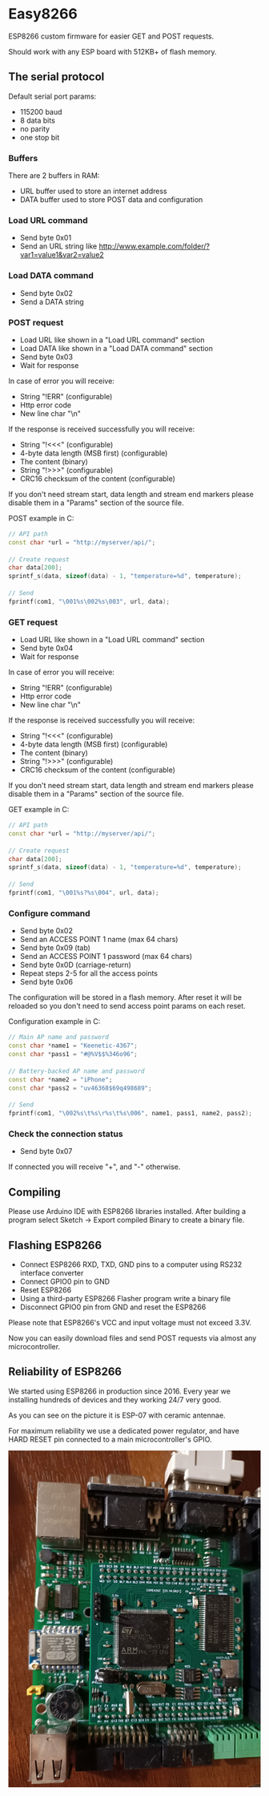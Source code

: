 # Easy8266
ESP8266 custom firmware for easier GET and POST requests.

Should work with any ESP board with 512KB+ of flash memory.

## The serial protocol
Default serial port params:
- 115200 baud
- 8 data bits
- no parity
- one stop bit

### Buffers
There are 2 buffers in RAM:
- URL buffer used to store an internet address
- DATA buffer used to store POST data and configuration

### Load URL command
- Send byte 0x01
- Send an URL string like http://www.example.com/folder/?var1=value1&var2=value2

### Load DATA command
- Send byte 0x02
- Send a DATA string

### POST request
- Load URL like shown in a "Load URL command" section
- Load DATA like shown in a "Load DATA command" section
- Send byte 0x03
- Wait for response

In case of error you will receive:
- String "!ERR" (configurable)
- Http error code
- New line char "\n"

If the response is received successfully you will receive:
- String "!<<<" (configurable)
- 4-byte data length (MSB first) (configurable)
- The content (binary)
- String "!>>>" (configurable)
- CRC16 checksum of the content (configurable)

If you don't need stream start, data length and stream end markers please disable them in a "Params" section of the source file.

POST example in C:
```cpp
// API path
const char *url = "http://myserver/api/";

// Create request
char data[200];
sprintf_s(data, sizeof(data) - 1, "temperature=%d", temperature);

// Send
fprintf(com1, "\001%s\002%s\003", url, data);

```

### GET request
- Load URL like shown in a "Load URL command" section
- Send byte 0x04
- Wait for response

In case of error you will receive:
- String "!ERR" (configurable)
- Http error code
- New line char "\n"

If the response is received successfully you will receive:
- String "!<<<" (configurable)
- 4-byte data length (MSB first) (configurable)
- The content (binary)
- String "!>>>" (configurable)
- CRC16 checksum of the content (configurable)

If you don't need stream start, data length and stream end markers please disable them in a "Params" section of the source file.

GET example in C:
```cpp
// API path
const char *url = "http://myserver/api/";

// Create request
char data[200];
sprintf_s(data, sizeof(data) - 1, "temperature=%d", temperature);

// Send
fprintf(com1, "\001%s?%s\004", url, data);

```

### Configure command
- Send byte 0x02
- Send an ACCESS POINT 1 name (max 64 chars)
- Send byte 0x09 (tab)
- Send an ACCESS POINT 1 password (max 64 chars)
- Send byte 0x0D (carriage-return)
- Repeat steps 2-5 for all the access points
- Send byte 0x06

The configuration will be stored in a flash memory. After reset it will be reloaded so you don't need to send access point params on each reset.

Configuration example in C:
```cpp
// Main AP name and password
const char *name1 = "Keenetic-4367";
const char *pass1 = "#@%V$$%346o96";

// Battery-backed AP name and password
const char *name2 = "iPhone";
const char *pass2 = "uv46368$69q498689";

// Send
fprintf(com1, "\002%s\t%s\r%s\t%s\006", name1, pass1, name2, pass2);

```

### Check the connection status
- Send byte 0x07

If connected you will receive "+", and "-" otherwise.

## Compiling
Please use Arduino IDE with ESP8266 libraries installed.
After building a program select Sketch -> Export compiled Binary to create a binary file.

## Flashing ESP8266
- Connect ESP8266 RXD, TXD, GND pins to a computer using RS232 interface converter
- Connect GPIO0 pin to GND
- Reset ESP8266
- Using a third-party ESP8266 Flasher program write a binary file
- Disconnect GPIO0 pin from GND and reset the ESP8266

Please note that ESP8266's VCC and input voltage must not exceed 3.3V.

Now you can easily download files and send POST requests via almost any microcontroller.

## Reliability of ESP8266

We started using ESP8266 in production since 2016. Every year we installing hundreds of devices and they working 24/7 very good.

As you can see on the picture it is ESP-07 with ceramic antennae.

For maximum reliability we use a dedicated power regulator, and have HARD RESET pin connected to a main microcontroller's GPIO.

![Board](Pictures/esp.jpg)
